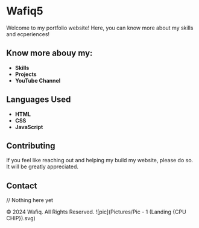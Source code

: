 # Wafiq5

Welcome to my portfolio website! Here, you can know more about my skills and ecperiences!

## Know more abouy my:

- **Skills**
- **Projects**
- **YouTube Channel**

## Languages Used

- **HTML**
- **CSS**
- **JavaScript**

## Contributing

If you feel like reaching out and helping my build my website, please do so. It will be greatly appreciated.

## Contact

// Nothing here yet


© 2024 Wafiq. All Rights Reserved.
![pic](Pictures/Pic - 1 (Landing {CPU CHIP}).svg)
